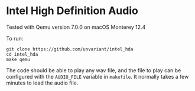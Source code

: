 # Intel High Definition Audio
Tested with Qemu version 7.0.0 on macOS Monterey 12.4

To run:
```
git clone https://github.com/unvariant/intel_hda
cd intel_hda
make qemu
```

The code should be able to play any wav file, and the file to play can be configured with the `AUDIO_FILE` variable in `makefile`.
It normally takes a few minutes to load the audio file.